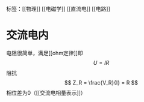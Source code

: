 标签：[[物理]] [[电磁学]] [[直流电]] [[电路]]

# 交流电内

电阻很简单，满足[[ohm定律]]即
$$
U=IR
$$
阻抗
$$
Z_R = \frac{V_R}{I} = R
$$
相位差为0（[[交流电相量表示]]）